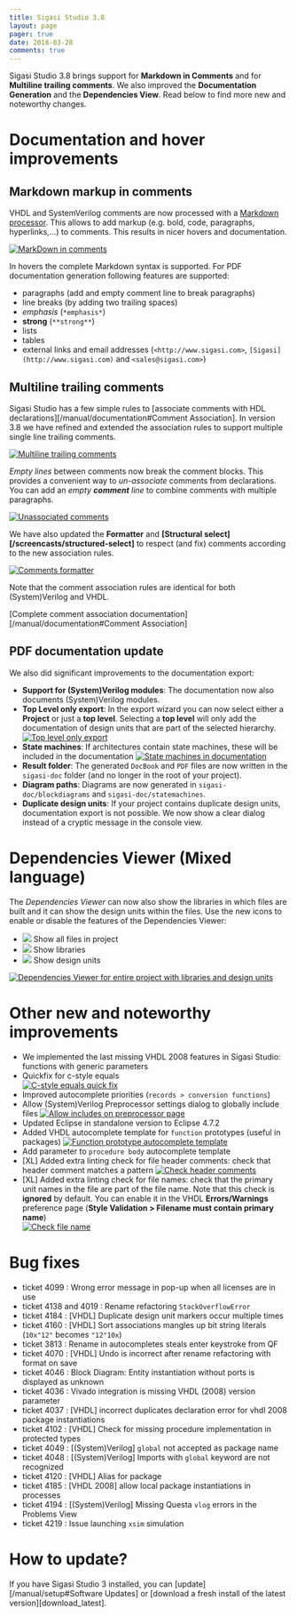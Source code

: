 ```yaml
---
title: Sigasi Studio 3.8
layout: page
pager: true
date: 2018-03-28
comments: true
---
```

Sigasi Studio 3.8 brings support for **Markdown in Comments** and for **Multiline trailing comments**.
We also improved the **Documentation Generation** and the **Dependencies View**.
Read below to find more new and noteworthy changes.

# Documentation and hover improvements

## Markdown markup in comments

VHDL and SystemVerilog comments are now processed with a [Markdown processor](https://en.wikipedia.org/wiki/Markdown). This allows to add markup (e.g. bold, code, paragraphs, hyperlinks,...) to comments. This results in nicer hovers and documentation.

[![MarkDown in comments](3.8/markdown_comments.png "markdown comments")](3.8/markdown_comments.png)

In hovers the complete Markdown syntax is supported. For PDF documentation generation following features are supported:

* paragraphs (add and empty comment line to break paragraphs)
* line breaks (by adding two trailing spaces)
* *emphasis* (`*emphasis*`)
* **strong** (`**strong**`)
* lists
* tables
* external links and email addresses (`<http://www.sigasi.com>`, `[Sigasi](http://www.sigasi.com)` and `<sales@sigasi.com>`)


## Multiline trailing comments

Sigasi Studio has a few simple rules to [associate comments with HDL declarations][/manual/documentation#Comment Association]. In version 3.8 we have refined and extended the association rules to support multiple single line trailing comments.

[![Multiline trailing comments](3.8/comment_association_multiple_trailing.png "Multiline trailing comments")](3.8/comment_association_multiple_trailing.png)

*Empty lines* between comments now break the comment blocks. This provides a convenient way to *un-associate* comments from declarations. You can add an *empty **comment** line* to combine comments with multiple paragraphs.

[![Unassociated comments](3.8/comment_association_unassociated_comment.png "Unassociated comments")](3.8/comment_association_unassociated_comment.png)

We have also updated the **Formatter** and **[Structural select][/screencasts/structured-select]** to respect (and fix) comments according to the new association rules.

[![Comments formatter](3.8/comment_association_formatter.png "Comments formatter")](3.8/comment_association_formatter.png)

Note that the comment association rules are identical for both (System)Verilog and VHDL.

[Complete comment association documentation][/manual/documentation#Comment Association]

## PDF documentation update

We also did significant improvements to the documentation export:

* **Support for (System)Verilog modules**: The documentation now also documents (System)Verilog modules.
* **Top Level only export**: In the export wizard you can now select either a **Project** or just a **top level**. Selecting a **top level** will only add the documentation of design units that are part of the selected hierarchy.
[![Top level only export](3.8/export_doc_toplevel.png "Export documentation for a top level")](3.8/export_doc_toplevel.png)
* **State machines**: If architectures contain state machines, these will be included in the documentation
[![State machines in documentation](3.8/statemachine_doc_pdf.png "State machines in documentation")](3.8/statemachine_doc_pdf.png)
* **Result folder**: The generated `DocBook` and `PDF` files are now written in the `sigasi-doc` folder (and no longer in the root of your project).
* **Diagram paths**: Diagrams are now generated in `sigasi-doc/blockdiagrams` and `sigasi-doc/statemachines`.
* **Duplicate design units**: If your project contains duplicate design units, documentation export is not possible. We now show a clear dialog instead of a cryptic message in the console view.

# Dependencies Viewer (Mixed language)

The *Dependencies Viewer* can now also show the libraries in which files are built and it can show the
design units within the files.
Use the new icons to enable or disable the features of the Dependencies Viewer:

* ![](3.8/icon_project.png) Show all files in project
* ![](3.8/icon_libraries.png) Show libraries
* ![](3.8/icon_units.png) Show design units

[![Dependencies Viewer for entire project with libraries and design units](3.8/dependencies_project_libraries_units.png)](3.8/dependencies_project_libraries_units.png)

# Other new and noteworthy improvements

* We implemented the last missing VHDL 2008 features in Sigasi Studio: functions with generic parameters
* Quickfix for c-style equals  
[![C-style equals quick fix](3.8/c_style_equals_quickfix.png "C-style equals quick fix")](3.8/c_style_equals_quickfix.png)
* Improved autocomplete priorities (`records > conversion functions`)
* Allow (System)Verilog Preprocessor settings dialog to globally include files
[![Allow `includes` on preprocessor page](3.8/includes_sv.png)](3.8/includes_sv.png)
* Updated Eclipse in standalone version to Eclipse 4.7.2
* Added VHDL autocomplete template for `function` prototypes (useful in packages)
[![Function prototype autocomplete template](3.8/function_prototype_autocomplete.png)](3.8/function_prototype_autocomplete.png)
* Add parameter to `procedure body` autocomplete template
* \[XL] Added extra linting check for file header comments: check that header comment matches a pattern
[![Check header comments](3.8/header_comment.png "Check header comments")](3.8/header_comment.png)
* \[XL] Added extra linting check for file names: check that the primary unit names in the file are part of the file name. Note that this check is **ignored** by default. You can enable it in the VHDL **Errors/Warnings** preference page (**Style Validation > Filename must contain primary name**)  
[![Check file name](3.8/filename_linting.png "Check file name")](3.8/filename_linting.png)

# Bug fixes

- ticket 4099 : Wrong error message in pop-up when all licenses are in use
- ticket 4138 and 4019 : Rename refactoring `StackOverflowError`
- ticket 4184 : \[VHDL] Duplicate design unit markers occur multiple times
- ticket 4160 : \[VHDL] Sort associations mangles up bit string literals (`10x"12"` becomes `"12"10x`)
- ticket 3813 : Rename in autocompletes steals enter keystroke from QF
- ticket 4070 : \[VHDL] Undo is incorrect after rename refactoring with format on save
- ticket 4046 : Block Diagram: Entity instantiation without ports is displayed as unknown
- ticket 4036 : Vivado integration is missing VHDL (2008) version parameter
- ticket 4037 : \[VHDL] incorrect duplicates declaration error for vhdl 2008 package instantiations
- ticket 4102 : \[VHDL] Check for missing procedure implementation in protected types
- ticket 4049 : \[(System)Verilog] `global` not accepted as package name
- ticket 4048 : \[(System)Verilog] Imports with `global` keyword are not recognized
- ticket 4120 : \[VHDL] Alias for package
- ticket 4185 : \[VHDL 2008] allow local package instantiations in processes
- ticket 4194 : \[(System)Verilog] Missing Questa `vlog` errors in the Problems View
- ticket 4219 : Issue launching `xsim` simulation

# How to update?

If you have Sigasi Studio 3 installed, you can [update][/manual/setup#Software Updates] or [download a fresh install of the latest version][download_latest].
